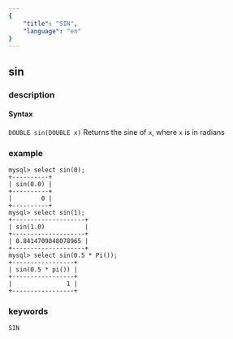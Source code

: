 ```yaml
---
{
    "title": "SIN",
    "language": "en"
}
---
```


## sin

### description
#### Syntax

`DOUBLE sin(DOUBLE x)`
Returns the sine of `x`, where `x` is in radians

### example

```
mysql> select sin(0);
+----------+
| sin(0.0) |
+----------+
|        0 |
+----------+
mysql> select sin(1);
+--------------------+
| sin(1.0)           |
+--------------------+
| 0.8414709848078965 |
+--------------------+
mysql> select sin(0.5 * Pi());
+-----------------+
| sin(0.5 * pi()) |
+-----------------+
|               1 |
+-----------------+
```

### keywords
	SIN
